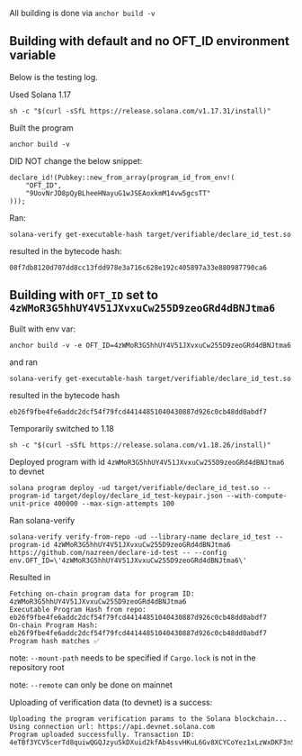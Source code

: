 All  building is done via `anchor build -v`

## Building with default and no OFT_ID environment variable

Below is the testing log.

Used Solana 1.17

```
sh -c "$(curl -sSfL https://release.solana.com/v1.17.31/install)"
```

Built the program
```
anchor build -v
```

DID NOT change the below snippet:
```
declare_id!(Pubkey::new_from_array(program_id_from_env!(
    "OFT_ID",
    "9UovNrJD8pQyBLheeHNayuG1wJSEAoxkmM14vw5gcsTT"
)));
```

Ran:
```
solana-verify get-executable-hash target/verifiable/declare_id_test.so
```

resulted in the bytecode hash:
```
08f7db8120d707dd8cc13fdd978e3a716c628e192c405897a33e880987790ca6
```

## Building with `OFT_ID` set to `4zWMoR3G5hhUY4V51JXvxuCw255D9zeoGRd4dBNJtma6`

Built with env var:
```
anchor build -v -e OFT_ID=4zWMoR3G5hhUY4V51JXvxuCw255D9zeoGRd4dBNJtma6
```

and ran
```
solana-verify get-executable-hash target/verifiable/declare_id_test.so
```

resulted in the bytecode hash
```
eb26f9fbe4fe6addc2dcf54f79fcd44144851040430887d926c0cb48dd0abdf7
```

Temporarily switched to 1.18

```
sh -c "$(curl -sSfL https://release.solana.com/v1.18.26/install)"
```

Deployed program with id `4zWMoR3G5hhUY4V51JXvxuCw255D9zeoGRd4dBNJtma6` to devnet

```
solana program deploy -ud target/verifiable/declare_id_test.so --program-id target/deploy/declare_id_test-keypair.json --with-compute-unit-price 400000 --max-sign-attempts 100
```

Ran solana-verify

```
solana-verify verify-from-repo -ud --library-name declare_id_test --program-id 4zWMoR3G5hhUY4V51JXvxuCw255D9zeoGRd4dBNJtma6 https://github.com/nazreen/declare-id-test -- --config env.OFT_ID=\'4zWMoR3G5hhUY4V51JXvxuCw255D9zeoGRd4dBNJtma6\'
```

Resulted in
```
Fetching on-chain program data for program ID: 4zWMoR3G5hhUY4V51JXvxuCw255D9zeoGRd4dBNJtma6
Executable Program Hash from repo: eb26f9fbe4fe6addc2dcf54f79fcd44144851040430887d926c0cb48dd0abdf7
On-chain Program Hash: eb26f9fbe4fe6addc2dcf54f79fcd44144851040430887d926c0cb48dd0abdf7
Program hash matches ✅
```

note: `--mount-path` needs to be specified if `Cargo.lock` is not in the repository root

note: `--remote` can only be done on mainnet


Uploading of verification data (to devnet) is a success:

```
Uploading the program verification params to the Solana blockchain...
Using connection url: https://api.devnet.solana.com
Program uploaded successfully. Transaction ID: 4eTBf3YCV5cerTd8quiwQGQJzyuSkDXuid2kfAb4ssvHKuL6Gv8XCYCoYez1xLzWxDKF3nSBrikJKoTGvqbQF27Z
```